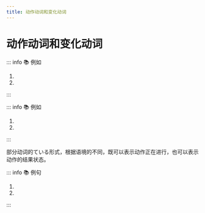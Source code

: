 ```yaml
---
title: 动作动词和变化动词
---
```

            
# 动作动词和变化动词

<grammer-content sentence="**动作动词**表示主体的动作。接ている时表示动作正在持续进行。" />

::: info :books: 例如

1. <grammer-content id='1-8-1-0' sentence="[本/ほん]を**[読/よ]んでいる**" trans="正在读书" />
2. <grammer-content id='1-8-1-1' sentence="[人/ひと]が**[歩/ある]いている**" trans="有人在走" />

:::

<grammer-content sentence="**变化动词**表示主体变化的结果。接ている时表示结果状态的含义。" />

::: info :books: 例如

1. <grammer-content id='1-8-1-2' sentence="[窓/まど]が**[開/ひら]いている**" trans="窗户开着" />
2. <grammer-content id='1-8-1-3' sentence="[姉/あね]が**[結婚/けっこん]している****" trans="姐姐结婚了" />

:::

部分动词的ている形式，根据语境的不同，既可以表示动作正在进行，也可以表示动作的结果状态。

::: info :books: 例句

1. <grammer-content id='1-8-1-4' sentence="[花子/はなこ]は２[階/かい]の[部屋/へや]で[着物/きもの]を**[着/き]ています**。" trans="花子正在楼上的屋子里穿和服。" />
2. <grammer-content id='1-8-1-5' sentence="[花子/はなこ]は[今日/きょう]きれいな[着物/きもの]を**[着/き]ています**。" trans="花子今天穿了一件漂亮的和服。" />

:::
